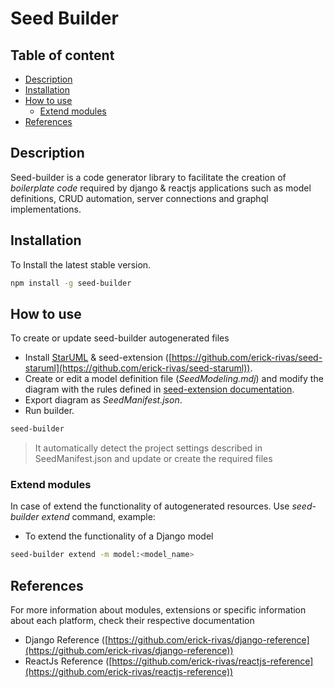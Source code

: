 # Seed Builder

## Table of content

-   [Description](#description)
-   [Installation](#installation)
-   [How to use](#how-to-use)
    -   [Extend modules](#extend-modules)
-   [References](#references)

## Description

Seed-builder is a code generator library to facilitate the creation of *boilerplate code* required by django & reactjs applications such as model definitions, CRUD automation, server connections and graphql implementations.

## Installation

To Install the latest stable version.

```bash
npm install -g seed-builder
```

## How to use

To create or update seed-builder autogenerated files

-   Install [StarUML](http://staruml.io/download) & seed-extension ([https://github.com/erick-rivas/seed-staruml](https://github.com/erick-rivas/seed-staruml)).
-   Create or edit a model definition file (*SeedModeling.mdj*) and modify the diagram with the rules defined in [seed-extension documentation](https://github.com/erick-rivas/seed-staruml/blob/master/README.md).
-   Export diagram as *SeedManifest.json*.
-   Run builder.
```bash
seed-builder
``` 
>   It automatically detect the project settings described in SeedManifest.json and update or create the required files


### Extend modules

In case of extend the functionality of autogenerated resources. Use *seed-builder extend* command, example: 

-   To extend the functionality of a Django model
```bash
seed-builder extend -m model:<model_name>
``` 

## References

For more information about modules, extensions or specific information about each platform, check their respective documentation

-   Django Reference ([https://github.com/erick-rivas/django-reference](https://github.com/erick-rivas/django-reference))
-   ReactJs Reference ([https://github.com/erick-rivas/reactjs-reference](https://github.com/erick-rivas/reactjs-reference))